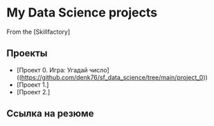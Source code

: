 # My Data Science projects

From the [Skillfactory]

## Проекты

* [Проект 0. Игра: Угадай число] ((https://github.com/denk76/sf_data_science/tree/main/project_0))
* [Проект 1.]
* [Проект 2.]

## Ссылка на резюме